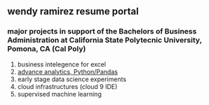 ## wendy ramirez resume portal
### major projects in support of the Bachelors of Business Administration at California State Polytecnic University, Pomona, CA (Cal Poly)
1. business intelegence for excel
2. [advance analytics, Python/Pandas](https://github.com/wramirez6102/formalme/blob/main/Intro_to_Notebooks.ipynb)
4. early stage data science experiments
5. cloud infrastructures (cloud 9 IDE)
6. supervised machine learning
